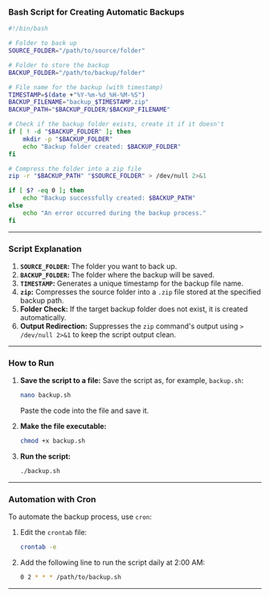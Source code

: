 ### **Bash Script for Creating Automatic Backups**

```bash
#!/bin/bash

# Folder to back up
SOURCE_FOLDER="/path/to/source/folder"

# Folder to store the backup
BACKUP_FOLDER="/path/to/backup/folder"

# File name for the backup (with timestamp)
TIMESTAMP=$(date +"%Y-%m-%d_%H-%M-%S")
BACKUP_FILENAME="backup_$TIMESTAMP.zip"
BACKUP_PATH="$BACKUP_FOLDER/$BACKUP_FILENAME"

# Check if the backup folder exists, create it if it doesn't
if [ ! -d "$BACKUP_FOLDER" ]; then
    mkdir -p "$BACKUP_FOLDER"
    echo "Backup folder created: $BACKUP_FOLDER"
fi

# Compress the folder into a zip file
zip -r "$BACKUP_PATH" "$SOURCE_FOLDER" > /dev/null 2>&1

if [ $? -eq 0 ]; then
    echo "Backup successfully created: $BACKUP_PATH"
else
    echo "An error occurred during the backup process."
fi
```

---

### **Script Explanation**
1. **`SOURCE_FOLDER`:** The folder you want to back up.
2. **`BACKUP_FOLDER`:** The folder where the backup will be saved.
3. **`TIMESTAMP`:** Generates a unique timestamp for the backup file name.
4. **`zip`:** Compresses the source folder into a `.zip` file stored at the specified backup path.
5. **Folder Check:** If the target backup folder does not exist, it is created automatically.
6. **Output Redirection:** Suppresses the `zip` command's output using `> /dev/null 2>&1` to keep the script output clean.

---

### **How to Run**
1. **Save the script to a file:**
   Save the script as, for example, `backup.sh`:
   ```bash
   nano backup.sh
   ```
   Paste the code into the file and save it.

2. **Make the file executable:**
   ```bash
   chmod +x backup.sh
   ```

3. **Run the script:**
   ```bash
   ./backup.sh
   ```

---

### **Automation with Cron**
To automate the backup process, use `cron`:

1. Edit the `crontab` file:
   ```bash
   crontab -e
   ```

2. Add the following line to run the script daily at 2:00 AM:
   ```bash
   0 2 * * * /path/to/backup.sh
   ```

---
